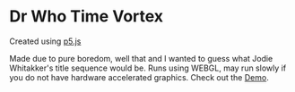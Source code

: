 # Dr Who Time Vortex

Created using [p5.js](https://p5js.org/)

Made due to pure boredom, well that and I wanted to guess what Jodie Whitakker's title sequence would be.  Runs using WEBGL, may run slowly if you do not have hardware accelerated graphics.  Check out the [Demo](https://omareq.github.io/drwho).
